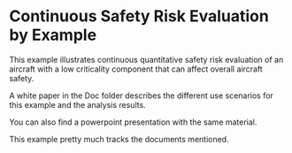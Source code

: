 # Continuous Safety Risk Evaluation by Example

This example illustrates continuous quantitative safety risk evaluation of an aircraft with a low criticality component that can affect overall aircraft safety.

A white paper in the Doc folder describes the different use scenarios for this example and the analysis results. 

You can also find a powerpoint presentation with the same material.

This example pretty much tracks the documents mentioned.
